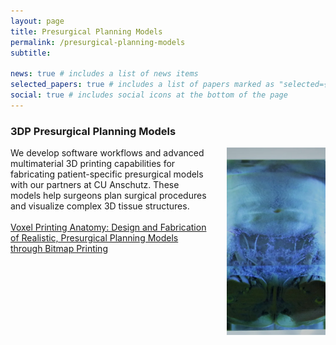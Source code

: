 ```yaml
---
layout: page
title: Presurgical Planning Models
permalink: /presurgical-planning-models
subtitle: 

news: true # includes a list of news items
selected_papers: true # includes a list of papers marked as "selected={true}"
social: true # includes social icons at the bottom of the page
---
```


### 3DP Presurgical Planning Models

<div style="display: flex;">
    <div style="flex: 2;padding-right: 30px;">
We develop software workflows and advanced multimaterial 3D printing capabilities for fabricating patient-specific presurgical models with our partners at CU Anschutz. These models help surgeons plan surgical procedures and visualize complex 3D tissue structures.
<br/><br/>
    <a href = "https://app.jove.com/v/63214/voxel-printing-anatomy-design-and-fabrication-of-realistic-presurgical-planning-models-through-bitmap-printing">Voxel Printing Anatomy: Design and Fabrication of Realistic, Presurgical Planning Models through Bitmap Printing</a>
    </div>
    <div style="flex: 1; margin-left: auto;">
        <img src="/assets/img/presurgical-planning-models/ppm1.jpg" alt="Image Description" style="width: 300px; height: 300px; object-fit: cover;">
    </div>
</div>
<br/><br/>